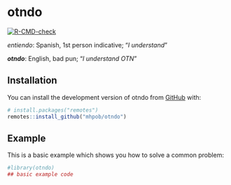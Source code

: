 
<!-- README.md is generated from README.Rmd. Please edit that file -->

# otndo

<!-- badges: start -->

[![R-CMD-check](https://github.com/mhpob/otndo/actions/workflows/R-CMD-check.yaml/badge.svg)](https://github.com/mhpob/otndo/actions/workflows/R-CMD-check.yaml)
<!-- badges: end -->

*entiendo*: Spanish, 1st person indicative; “*I understand*”

***otndo***: English, bad pun; “*I understand OTN*”

## Installation

You can install the development version of otndo from
[GitHub](https://github.com/) with:

``` r
# install.packages("remotes")
remotes::install_github("mhpob/otndo")
```

## Example

This is a basic example which shows you how to solve a common problem:

``` r
#library(otndo)
## basic example code
```
